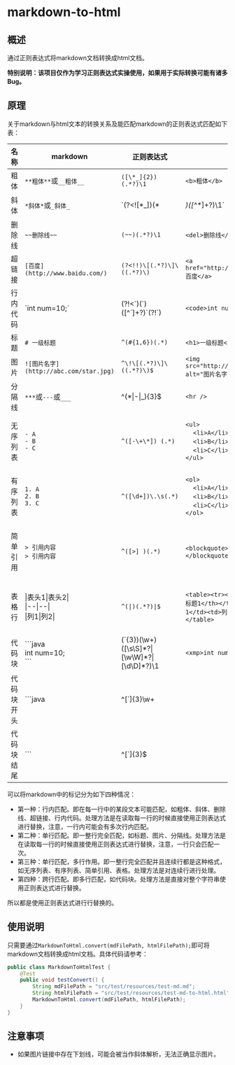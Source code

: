 # markdown-to-html

## 概述

通过正则表达式将markdown文档转换成html文档。

**特别说明：该项目仅作为学习正则表达式实操使用，如果用于实际转换可能有诸多Bug。**

## 原理

关于markdown与html文本的转换关系及能匹配markdown的正则表达式匹配如下表：

| 名称     | markdown                        | 正则表达式                     | html                                      | 备注     |
| -------- | ------------------------------- | ------------------------------ | ----------------------------------------- | -------- |
| 粗体     | `**粗体**`或`__粗体__`          | `([\*_]{2})(.*?)\1`            | `<b>粗体</b>`                             | 行内匹配 |
| 斜体     | `*斜体*`或`_斜体_`              | `(?<![\*_])(\*|_)([^\*_]+?)\1` | `<i>斜体</i>`                             | 行内匹配 |
| 删除线   | `~~删除线~~`                    | `(~~)(.*?)\1`                  | `<del>删除线</del>`                       | 行内匹配 |
| 超链接   | `[百度](http://www.baidu.com/)` | `(?<!!)\[(.*?)\]\((.*?)\)`     | `<a href="http://www.baidu.com">百度</a>` | 行内匹配 |
| 行内代码 | \`int num=10;\` | (?!<\`)(\`)(\[^\`]+?)\`(?!\`) | `<code>int num=10;</code>` | 行内匹配 |
| 标题 | `# 一级标题` | `^(#{1,6})(.*)` | `<h1>一级标题</h1>` | 单行匹配 |
| 图片 | `![图片名字](http://abc.com/star.jpg)` | `^\!\[(.*?)\]\((.*?)\)$` | `<img src="http://abc.com/star.jpg" alt="图片名字" />` | 单行匹配 |
| 分隔线 | `***`或`---`或`___` | ^(\*\|-\|_){3}$ | `<hr />` | 单行匹配 |
| 无序列表 | `- A`<br/>`- B`<br/>`- C` | `^([-\+\*]) (.*)` | `<ul>`<br/>&nbsp;&nbsp;&nbsp;&nbsp;`<li>A</li>`<br />&nbsp;&nbsp;&nbsp;&nbsp;`<li>B</li>`<br />&nbsp;&nbsp;&nbsp;&nbsp;`<li>C</li>`<br />`</ul>` | 单行匹配，多行作用 |
| 有序列表 | `1. A`<br/>`2. B`<br/>`3. C` | `^([\d+])\.\s(.*)` | `<ol>`<br/>&nbsp;&nbsp;&nbsp;&nbsp;`<li>A</li>`<br />&nbsp;&nbsp;&nbsp;&nbsp;`<li>B</li>`<br />&nbsp;&nbsp;&nbsp;&nbsp;`<li>C</li>`<br />`</ol>` | 单行匹配，多行作用 |
| 简单引用 | `> 引用内容`<br/>`> 引用内容` | `^([>] )(.*)` | `<blockquote>引用内容</blockquote>` | 单行匹配，多行作用 |
| 表格行 | \|表头1\|表头2\|<br/>\|--\|--\|<br/>\|列1\|列2\| |        `^(\|)(.*?)\|$`                        | `<table><tr><th>标题1</th><th>标题1</th></tr><tr><td>列1</td><td>列2</td></tr></table>` | 单行匹配，多行作用 |
| 代码块 | \`\`\`java<br/>int num=10;<br/>\`\`\` |      (`{3})(\w+)([\s\S]\*?\|[\w\W]\*?\|[\d\D]*?)\1                       | `<xmp>int num=10;</xmp>` | 跨行匹配 ||
| 代码块开头 | \`\`\`java | ^[\`]{3}\\w+ |                                           |          |
| 代码块结尾 | \`\`\` | ^[`]{3}$ |                                           |          |

可以将markdown中的标记分为如下四种情况：

- 第一种：行内匹配。即在每一行中的某段文本可能匹配，如粗体、斜体、删除线、超链接、行内代码。处理方法是在读取每一行的时候直接使用正则表达式进行替换，注意，一行内可能会有多次行内匹配。
- 第二种：单行匹配。即一整行完全匹配，如标题、图片、分隔线。处理方法是在读取每一行的时候直接使用正则表达式进行替换，注意，一行只会匹配一次。
- 第三种：单行匹配，多行作用。即一整行完全匹配并且连续行都是这种格式，如无序列表、有序列表、简单引用、表格。处理方法是对连续行进行处理。
- 第四种：跨行匹配。即多行匹配，如代码块。处理方法是直接对整个字符串使用正则表达式进行替换。

所以都是使用正则表达式进行行替换的。

## 使用说明

只需要通过`MarkdownToHtml.convert(mdFilePath, htmlFilePath);`即可将markdown文档转换成html文档。具体代码请参考：

```java
public class MarkdownToHtmlTest {
    @Test
    public void testConvert() {
        String mdFilePath = "src/test/resources/test-md.md";
        String htmlFilePath = "src/test/resources/test-md-to-html.html";
        MarkdownToHtml.convert(mdFilePath, htmlFilePath);
    }
}
```

## 注意事项
- 如果图片链接中存在下划线，可能会被当作斜体解析，无法正确显示图片。